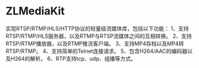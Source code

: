 # ZLMediaKit
实现RTSP/RTMP/HLS/HTTP协议的轻量级流媒体库，包括以下功能：
1、支持RTSP/RTMP/HLS服务器，以及RTMP与RTSP流媒体之间的互相转换。
2、支持RTSP/RTMP播放器，以及RTMP推流客户端。
3、支持MP4存档以及MP4转RTSP/RTMP。
4、支持简单的Telnet连接请求。
5、包含H264/AAC的编码器以及H264的解析。
6、RTP支持tcp、udp、组播等方式。
